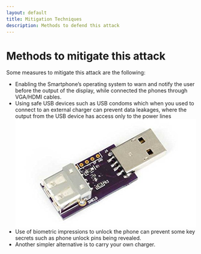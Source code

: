 ```yaml
---
layout: default
title: Mitigation Techniques 
description: Methods to defend this attack
---
```


# Methods to mitigate this attack

Some measures to mitigate this attack are the following:
*	Enabling the Smartphone’s operating system to warn and notify the user before the output of the display, while connected the phones through VGA/HDMI cables.
*	Using safe USB devices such as USB condoms which when you used to connect to an external charger can prevent data leakages, where the output from the USB device has access only to the power lines ![USB Condom](/img/Usb_con.jpg)
*	Use of biometric impressions to unlock the phone can prevent some key secrets such as phone unlock pins being revealed.
*   Another simpler alternative is to carry your own charger.
